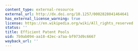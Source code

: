 ```yaml
---
content_type: external-resource
external_url: http://dx.doi.org/10.1257/0002828041464641
has_external_license_warning: true
license: https://en.wikipedia.org/wiki/All_rights_reserved
status: ''
title: Efficient Patent Pools
uid: 7b9ab094-aa18-42ec-a7aa-bf973d9c6667
wayback_url: ''
---
```

